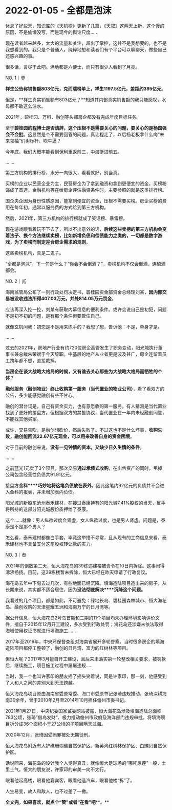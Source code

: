 # 2022-01-05 - 全都是泡沫

休息了好些天，知识库的《天机榜》更新了几篇，《天叙》这两天上新，这个慢的原因，不是偷懒没写，而是现今的舆论尺度.....

现在读者越来越多，太大的流量和关注，超出了掌控，这并不是我想要的，也不是我想看到的。我只是个普通人，纯粹地想和读者们有个平台可以聊聊天，做些自己还感兴趣的事。

很多话，言尽于此吧。满地都是六便士，而只有很少人看到了月亮。

NO. 1｜壹

**祥生公告称销售额803亿元，克而瑞榜单上，祥生1197.5亿元，差距约395亿元**。

但是，**祥生真实销售额有803亿元？**知道其内部真实销售额的我只能感叹，水母都不敢这么注水。

2021年，碧桂园、万科、融创等头部房企都没有完成年度目标任务。

至于**碧桂园的程博士是否请辞，这个压根不是需要关心的问题，要关心的是杨国强会不会批**。这显然是个不需要回答的问题，真让程走了，以后杨老板拿什么向“未来领袖”们树标杆、吹牛逼？

今年底，我们大概率能看到保利重返前三，中海挺进前五。

... ...

第三方机构的排行榜，水分一向很大，看看就好，别当真。

买榜的企业以民营企业为主，民营房企为了拿到融资和拿到更便宜的资金，买榜粉饰成了首选。金融机构等在给房企评估融资条件时，主要参照的就是这类排行榜。

国企央企因为身份性质原因，能拿到便宜的资金，压根不需要买榜。房企买榜的费用在每年初，通常以服务费的方式给到第三方机构。

然后，2021年，第三方机构的排行榜就成了笑话榜、暴雷榜。

现在游戏眼看着玩不下去了，所以不出意外的话，**后续这些卖榜的第三方机构会变着法子、换个方法继续卖榜，比如新增负债和偿债能力之类的，一切都是数字游戏，为了卖榜而制定迎合房企需求的规则**。

这些卖榜机构，真是二鬼子。

“全都是泡沫”，下一句是什么？“你会不会倒酒？”，卖榜机构不仅会倒酒，连酿酒都会。

NO. 2｜贰

海南监管局公布了一则行政处罚决定书，碧桂园资金部资金总经理刘某，**因内部交易被没收违法所得407.03万元，并处814.05万元罚金**。

应该再深入挖一挖，刘某有获取内幕信息的便利条件。或许会说自己是初犯，问题不是初不初的问题，是有那个条件但要管住自己。

就像玄机问我：初恋是不是用来练手的？我想了想，告诉他：不是，单身才是。

... ...

过去的2021年，房地产行业有约720位房企高管发生了职务变动，阳光城执行董事长兼总裁朱荣斌于今天辞职。中基层的地产从业者更是波及甚广，房企连留着员工跨年都不想，直接裁掉。

**当房企在谈大战略大格局的时候，又有谁去关心那些为大战略大格局而牺牲的个体**？

**融创服务（融创物业）终止收购第一服务（当代置业的物业公司）**，看了看双方的公告，多少能感觉融创有些不甘心。

融创的潜台词是，自己有资金实力，也有意愿收购第一服务。有人猜测是当代置业找到了更好的接盘方。但根据双方的禁售协议，当代置业在一年内未经融创同意，不能找其他买家。

或许，交易告吹，是融创想砍价，然后失败了。不过这也不是什么坏事，**收购失败，融创能回流22.67亿元现金，可以用来改善自身的资金困境**。

对于目前的融创来说，**没有一见钟情的资本，又缺少日久生情的条件**。

... ...

之前蓝光1元卖了3个项目，那次交易**通过承债式收购**，在出售资产的同时，甩掉公司包含经营性负债共91.91亿元。

接盘方**金科****巧妙地将这笔负债放在表外**，因此这笔约92亿元的负债并不会进入金科的报表，并未增加表内负债。

阳光城的新股东沧州泰禾建材，在接过泰康持有的阳光城7.41%股权的当天，反手将所持的这部分阳光城股份质押给了泰康。

这个......就像：男人纵欲过度会肾虚，女人纵欲过度，也是男人肾虚。问题是，泰康是不是那个男人？

怎么看，泰禾建材都像白手套，毕竟这举措不寻常，且从现有的工商信息来看，泰禾建材也不具备支付这笔股权转让款的实力。

NO. 3｜叁

2021年的倒数第二天，恒大海花岛的39栋违建楼被责令在10日内拆除。这事闹得沸沸扬扬。目前，这39栋楼暂未拆除，恒大已经在昨天申请了行政复议。

海花岛去年中下旬去过几次，有些地面已经沉降。填海造陆项目造出来的房子，从长期来说，其实都不适合居住，因为**没法彻底解决****沉降这个问题。**

我看过的几个项目，都是如此，不可避免：绿地长岛、碧桂园森林城市、恒大海花岛、融创收购的天津星耀五洲和海南万宁的日月湾等。

据公开信息，恒大海花岛2号岛首期和二期的11个项目均未办理环境影响评价文件，擅自于2015年12月开工建设，多次受到行政处罚；海花岛还涉嫌未依法取得海域使用权证书就进行填海施工......

2017年至2019年，中央环保督查组对海南省展开多轮督察。当时很多房企的填海造陆项目都停工整顿了，融创的日月湾、富力的红树林等项目。

但恒大呢？2017年3月擅自开工建设，且后来未落实第一轮整改相关要求，被罚款后，继续施工，项目施工过程中屡屡违规.....

当时，我一个也叫许家印的朋友摇了摇头笑着说，同是许家印，那一刻，他感受到了人和人之间的差别大到无法跨越。

恒大海花岛项目原由海南省委原常委、海口市委原书记张琦违规推动，张琦深耕海南30余年，曾于2010年2月至2014年10月担任儋州市委书记。

2021年1月27日，中央纪委国家监委网站披露，恒大海花岛涉及填海造陆总面积783公顷，张琦”借岛发财“、极力推动儋州市政府及海洋部门违规审批，将填海项目拆分成36个面积小于27公顷的子项目瞒天过海。

2020年12月，张琦因受贿罪被处无期徒刑。

恒大海花岛附近有大铲礁珊瑚礁自然保护区、新英湾红树林保护区、白蝶贝自然保护区。

话说回来，海花岛的设计我个人觉得真丑，就像恒大足球场的“哪吒尿莲”一般，土里土气。恒大的朋友说，许家印的审美一向不太行。

眼看他起高楼，眼看他宴宾客，眼看他造汽车，眼看他楼“拆”了。

人生易变，故人和敌人，也不过差了一撇。

**全文完，如果喜欢，就点个“赞”或者“在看”吧****。**